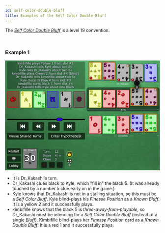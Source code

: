 ```yaml
---
id: self-color-double-bluff
title: Examples of the Self Color Double Bluff
---
```


The *[Self Color Double Bluff](/extras/special-bluffs.md#self-color-double-bluff-scdb)* is a level 19 convention.

<br />

### Example 1

![Example Screenshot](/img/examples/self-color-double-bluff.png)

- It is Dr_Kakashi's turn.
- Dr_Kakashi clues black to Kyle, which "fill in" the black 5. (It was already touched by a number 5 clue early on in the game.)
- Kyle knows that Dr_Kakashi is not in a stalling situation, so this must be a *Self Color Bluff*. Kyle blind-plays his *Finesse Position* as a *Known Bluff*. It is a yellow 2 and it successfully plays.
- kimbifille knows that the black 5 is *three-away-from-playable*, so Dr_Kakashi must be intending for a *Self Color Double Bluff* (instead of a single *Bluff*). Kimbifille blind-plays her *Finesse Position* card as a *Known Double Bluff*. It is a red 1 and it successfully plays.
